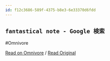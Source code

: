 ```yaml
---
id: f12c3686-589f-4375-b8e3-6e33370d6fdd
---
```


## `fantastical note - Google 検索`
#Omnivore

[Read on Omnivore](https://omnivore.app/me/https-www-google-com-search-ei-k-3-hr-zoz-ck-pijvr-0-ph-yzcy-qg--19207b739fb) / [Read Original](https://www.google.com/search?ei=K3HrZozCKPijvr0PhYzcyQg&gs_lp=EhNtb2JpbGUtZ3dzLXdpei1zZXJwIhBmYW50YXN0aWNhbCBub3RlMgQQABgeMgYQABgIGB4yCBAAGIAEGKIEMggQABiABBiiBDIIEAAYgAQYogQyCBAAGIAEGKIEMggQABiABBiiBDIGEAAYCBgeSNMrUMYIWJsqcAJ4A5ABAJgBiQKgAb0GqgEFMC40LjG4AQPIAQD4AQGYAgmgAvAGwgIEEAAYR8ICBRAAGIAEwgIKEAAYgAQYQxiKBcICBxAAGIAEGATCAggQABiABBjLAZgDAOIDBRIBMSBAiAYBkAYKkgcFNC40LjGgB_0X&hl=ja&oq=fantastical+note&q=fantastical+note&sca_esv=86609044e19b39fb&sca_upv=1&sclient=mobile-gws-wiz-serp&sxsrf=ADLYWIIfaLYw4bT5ZDccpKx2lCAtSWrBQw%3A1726705963670)


